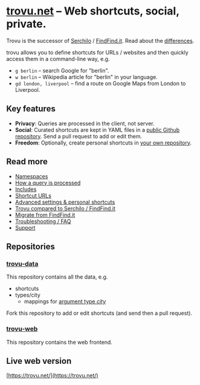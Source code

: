 # [trovu.net](https://trovu.net/) – Web shortcuts, social, private.

Trovu is the successor of [Serchilo](https://github.com/georgjaehnig/serchilo-drupal) / [FindFind.it](https://www.findfind.it/). Read about the [differences](legacy/differences.md).

trovu allows you to define shortcuts for URLs / websites and then quickly access them in a command-line way, e.g.

- `g berlin` – search Google for "berlin".
- `w berlin` – Wikipedia article for "berlin" in your language.
- `gd london, liverpool` – find a route on Google Maps from London to Liverpool.

## Key features

- **Privacy**: Queries are processed in the client, not server.
- **Social**: Curated shortcuts are kept in YAML files in a [public Github repository](https://github.com/trovu/trovu-data). Send a pull request to add or edit them.
- **Freedom**: Optionally, create personal shortcuts in [your own repository](https://github.com/trovu/trovu-data-user).

## Read more

- [Namespaces](Namespaces.md)
- [How a query is processed](How-a-query-is-processed.md)
- [Includes](Includes.md)
- [Shortcut URLs](Shortcut-URLs.md)
- [Advanced settings & personal shortcuts](https://github.com/trovu/trovu.github.io/wiki/Advanced-settings-&-personal-shortcuts)
- [Trovu compared to Serchilo / FindFind.it](legacy/differences.md)
- [Migrate from FindFind.it](legacy/migrate.md)
- [Troubleshooting / FAQ](Troubleshooting.md)
- [Support](support.md)

## Repositories

### [trovu-data](https://github.com/trovu/trovu-data)

This repository contains all the data, e.g.

- shortcuts
- types/city
  - mappings for [argument type _city_](https://github.com/trovu/trovu.github.io/wiki/Shortcut-URLs#city)

Fork this repository to add or edit shortcuts (and send then a pull request).

### [trovu-web](https://github.com/trovu/trovu-web)

This repository contains the web frontend.

## Live web version

[https://trovu.net/](https://trovu.net/)
